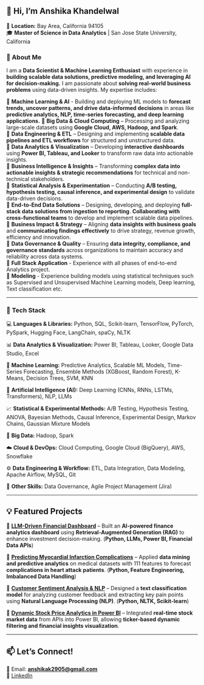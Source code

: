 ## 👋 Hi, I’m Anshika Khandelwal  
📍 **Location:** Bay Area, California 94105  
🎓 **Master of Science in Data Analytics** | San Jose State University, California  

### 🚀 About Me  
I am a **Data Scientist & Machine Learning Enthusiast** with experience in **building scalable data solutions, predictive modeling, and leveraging AI for decision-making.** I am passionate about **solving real-world business problems** using data-driven insights. My expertise includes:  


🔹 **Machine Learning & AI** - Building and deploying ML models to **forecast trends, uncover patterns, and drive data-informed decisions** in areas like **predictive analytics, NLP, time-series forecasting, and deep learning applications.**
🔹 **Big Data & Cloud Computing** – Processing and analyzing large-scale datasets using **Google Cloud, AWS, Hadoop, and Spark**.  
🔹 **Data Engineering & ETL** – Designing and implementing **scalable data pipelines and ETL workflows** for structured and unstructured data.  
🔹 **Data Analytics & Visualization** – Developing **interactive dashboards** using **Power BI, Tableau, and Looker** to transform raw data into actionable insights.  
🔹 **Business Intelligence & Insights** – Transforming **complex data into actionable insights & strategic recommendations** for technical and non-technical stakeholders.  
🔹 **Statistical Analysis & Experimentation** – Conducting **A/B testing, hypothesis testing, causal inference, and experimental design** to validate data-driven decisions.  
🔹 **End-to-End Data Solutions** – Designing, developing, and deploying **full-stack data solutions from ingestion to reporting**.  **Collaborating with cross-functional teams** to develop and implement scalable data pipelines.       
🔹 **Business Impact & Strategy** – Aligning **data insights with business goals** and **communicating findings effectively** to drive strategy, revenue growth, efficiency and innovation.  
🔹 **Data Governance & Quality** – Ensuring **data integrity, compliance, and governance standards** across organizations to maintain accuracy and reliability across data systems.     
🔹 **Full Stack Application** - Experience with all phases of end-to-end Analytics project.     
🔹 **Modeling** - Experience building models using statistical techniques such as Supervised and Unsupervised Machine Learning models, Deep learning, Text classification etc.      


---
### 🔧 **Tech Stack**  

💻 **Languages & Libraries:** Python, SQL, Scikit-learn, TensorFlow, PyTorch, PySpark, Hugging Face, LangChain, spaCy, NLTK  

📊 **Data Analytics & Visualization:** Power BI, Tableau, Looker, Google Data Studio, Excel  

🧠 **Machine Learning:** Predictive Analytics, Scalable ML Models, Time-Series Forecasting, Ensemble Methods (XGBoost, Random Forest), K-Means, Decision Trees, SVM, KNN  

🤖 **Artificial Intelligence (AI):** Deep Learning (CNNs, RNNs, LSTMs, Transformers), NLP, LLMs  

📈 **Statistical & Experimental Methods:** A/B Testing, Hypothesis Testing, ANOVA, Bayesian Methods, Causal Inference, Experimental Design, Markov Chains, Gaussian Mixture Models  

📂 **Big Data:** Hadoop, Spark  

☁️ **Cloud & DevOps:** Cloud Computing, Google Cloud (BigQuery), AWS, Snowflake  

⚙️ **Data Engineering & Workflow:** ETL, Data Integration, Data Modeling, Apache Airflow, MySQL, Git  

📌 **Other Skills:** Data Governance, Agile Project Management (Jira)  

---

## 💡 Featured Projects  

📌 **[LLM-Driven Financial Dashboard](#)** – Built an **AI-powered finance analytics dashboard** using **Retrieval-Augmented Generation (RAG)** to enhance investment decision-making. (**Python, LLMs, Power BI, Financial Data APIs**)  

📌 **[Predicting Myocardial Infarction Complications](#)** – Applied **data mining and predictive analytics** on medical datasets with 111 features to forecast **complications in heart attack patients**. (**Python, Feature Engineering, Imbalanced Data Handling**)  

📌 **[Customer Sentiment Analysis & NLP](#)** – Designed a **text classification model** for analyzing customer feedback and extracting key pain points using **Natural Language Processing (NLP)**. (**Python, NLTK, Scikit-learn**)  

📌 **[Dynamic Stock Price Analytics in Power BI](#)** – Integrated **real-time stock market data** from APIs into Power BI, allowing **ticker-based dynamic filtering and financial insights visualization**.  

---

## 📫 Let’s Connect!  
📧 Email: **anshikak2905@gmail.com**  
🔗 [LinkedIn](https://www.linkedin.com/in/anshikak1/)  


